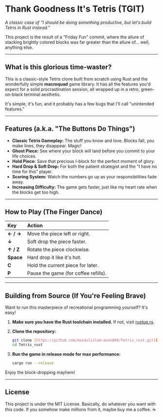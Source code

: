 # Thank Goodness It's Tetris (TGIT) 

*A classic case of "I should be doing something productive, but let's build Tetris in Rust instead."*

This project is the result of a "Friday Fun" commit, where the allure of stacking brightly colored blocks was far greater than the allure of... well, anything else.



***

## What is this glorious time-waster?

This is a classic-style Tetris clone built from scratch using Rust and the wonderfully simple **macroquad** game library. It has all the features you'd expect for a solid procrastination session, all wrapped up in a retro, green-on-black terminal aesthetic.

It's simple, it's fun, and it probably has a few bugs that I'll call "unintended features."

***

## Features (a.k.a. "The Buttons Do Things")

* **Classic Tetris Gameplay:** The stuff you know and love. Blocks fall, you make lines, they disappear. Magic!
* **Ghost Piece:** See where your block will land before you commit to your life choices.
* **Hold Piece:** Save that precious I-block for the perfect moment of glory.
* **Hard Drop & Soft Drop:** For both the patient strategist and the "I have no time for this" player.
* **Scoring System:** Watch the numbers go up as your responsibilities fade away.
* **Increasing Difficulty:** The game gets faster, just like my heart rate when the blocks get too high.

***

## How to Play (The Finger Dance)

| Key     | Action                          |
| :------ | :------------------------------ |
| **← / →** | Move the piece left or right.   |
| **↓** | Soft drop the piece faster.     |
| **↑ / Z** | Rotate the piece clockwise.     |
| **Space** | Hard drop it like it's hot.     |
| **C** | Hold the current piece for later. |
| **P** | Pause the game (for coffee refills). |

***

## Building from Source (If You're Feeling Brave)

Want to run this masterpiece of recreational programming yourself? It's easy!

1.  **Make sure you have the Rust toolchain installed.** If not, visit [rustup.rs](https://rustup.rs/).

2.  **Clone the repository:**
    ```bash
    git clone [https://github.com/maidulislam-moon098/Tetris_rust.git](https://github.com/maidulislam-moon098/Tetris_rust.git)
    cd Tetris_rust
    ```

3.  **Run the game in release mode for max performance:**
    ```bash
    cargo run --release
    ```
Enjoy the block-dropping mayhem!

***

## License

This project is under the MIT License. Basically, do whatever you want with this code. If you somehow make millions from it, maybe buy me a coffee. ☕
